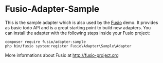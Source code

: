 Fusio-Adapter-Sample
=====

This is the sample adapter which is also used by the [Fusio] demo. It provides
as basic todo API and is a great starting point to build new adapters. You can
install the adapter with the following steps inside your Fusio project:

    composer require fusio/adapter-sample
    php bin/fusio system:register Fusio\Adapter\Sample\Adapter

More informations about Fusio at http://fusio-project.org

[Fusio]: http://demo.fusio-project.org/